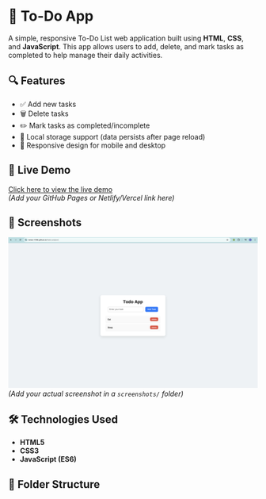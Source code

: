 # 📝 To-Do App

A simple, responsive To-Do List web application built using **HTML**, **CSS**, and **JavaScript**. This app allows users to add, delete, and mark tasks as completed to help manage their daily activities.

## 🔍 Features

- ✅ Add new tasks
- 🗑️ Delete tasks
- ✏️ Mark tasks as completed/incomplete
- 💾 Local storage support (data persists after page reload)
- 📱 Responsive design for mobile and desktop

## 🚀 Live Demo

[Click here to view the live demo](#)  
*(Add your GitHub Pages or Netlify/Vercel link here)*

## 📸 Screenshots

![To-Do App Screenshot](screenshots/todo-app.png)  
*(Add your actual screenshot in a `screenshots/` folder)*

## 🛠️ Technologies Used

- **HTML5**
- **CSS3**
- **JavaScript (ES6)**

## 📂 Folder Structure

